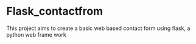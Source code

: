 # Flask_contactfrom
This project aims to create a basic web based contact form using flask, a python web frame work
